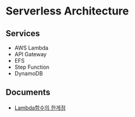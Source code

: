 # Serverless Architecture

## Services

- AWS Lambda
- API Gateway
- EFS
- Step Function
- DynamoDB

## Documents

- [Lambda함수의 한계점](./documents/1.md)
